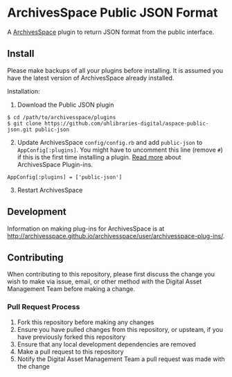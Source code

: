 # ArchivesSpace Public JSON Format

A [ArchivesSpace](https://github.com/archivesspace/archivesspace) plugin to return JSON format from the public interface.

## Install

Please make backups of all your plugins before installing. It is assumed you have the latest version of ArchivesSpace already installed.

Installation:

1) Download the Public JSON plugin

```
$ cd /path/to/archivesspace/plugins
$ git clone https://github.com/uhlibraries-digital/aspace-public-json.git public-json
```

2) Update ArchivesSpace `config/config.rb` and add `public-json` to `AppConfig[:plugins]`. You might have to uncomment this line (remove `#`) if this is the first time installing a plugin. [Read more](http://archivesspace.github.io/archivesspace/user/archivesspace-plug-ins-readme/) about ArchivesSpace Plugin-ins.

```
AppConfig[:plugins] = ['public-json']
```

3) Restart ArchivesSpace

## Development

Information on making plug-ins for ArchivesSpace is at http://archivesspace.github.io/archivesspace/user/archivesspace-plug-ins/.

## Contributing

When contributing to this repository, please first discuss the change you wish to make via issue, email, or other method with the Digital Asset Management Team before making a change.

### Pull Request Process

1) Fork this repository before making any changes
2) Ensure you have pulled changes from this repository, or upsteam, if you have previously forked this repository
3) Ensure that any local development dependencies are removed
4) Make a pull request to this repository
5) Notify the Digital Asset Management Team a pull request was made with the change